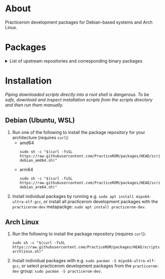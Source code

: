 # About
Practicerom development packages for Debian-based systems and Arch Linux.

# Packages
<details>
<summary>
List of upstream repositories and corresponding binary packages
</summary>

-   https://github.com/glankk/n64
    -   `mips64-ultra-elf-binutils`
    -   `mips64-ultra-elf-gcc`
    -   `mips64-ultra-elf-gcc-libs`
    -   `mips64-ultra-elf-newlib`
    -   `mips64-ultra-elf-gdb`
    -   `mips64-ultra-elf-practicerom-libs`
    -   `practicerom-tools`

-   https://github.com/PracticeROM/wii-toolchain
    -   `powerpc-eabi-binutils`
    -   `powerpc-eabi-gcc`
    -   `powerpc-eabi-gcc-libs`
    -   `powerpc-eabi-newlib`
    -   `powerpc-eabi-gdb`

-   https://github.com/PracticeROM/gzinject
    -   `gzinject`

-   https://github.com/PracticeROM/packages
    -   `practicerom-dev` (Debian)
</details>

# Installation
*Piping downloaded scripts directly into a root shell is dangerous. To be safe,
download and inspect installation scripts from the scripts directory and then
run them manually.*

## Debian (Ubuntu, WSL)
1.  Run one of the following to install the package repository for your
    architecture (requires `curl`):
    -   amd64
        ```
        sudo sh -c "$(curl -fsSL https://raw.githubusercontent.com/PracticeROM/packages/HEAD/scripts/install-debian_amd64.sh)"
        ```
    -   arm64
        ```
        sudo sh -c "$(curl -fsSL https://raw.githubusercontent.com/PracticeROM/packages/HEAD/scripts/install-debian_arm64.sh)"
        ```
2.  Install individual packages by running e.g.
    `sudo apt install mips64-ultra-elf-gcc`, or install all practicerom
    development packages with the `practicerom-dev` metapackge:
    `sudo apt install practicerom-dev`.

## Arch Linux
1.  Run the following to install the package repository (requires `curl`):
    ```
    sudo sh -c "$(curl -fsSL https://raw.githubusercontent.com/PracticeROM/packages/HEAD/scripts/install-archlinux.sh)"
    ```

2.  Install individual packages with e.g. `sudo pacman -S mips64-ultra-elf-gcc`,
    or select practicerom development packages from the `practicerom-dev`
    group: `sudo pacman -S practicerom-dev`.
